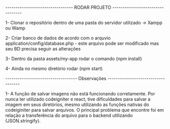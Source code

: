 
--------------------------------- RODAR PROJETO ---------------------------------

1- Clonar o repositório dentro de uma pasta do servidor utilizado -> Xampp ou Wamp 

2- Criar banco de dados de acordo com o arquvio application/config/database.php - este arquivo pode ser modificado mas seu BD precisa seguir as alterações

3- Dentro da pasta assets/my-app rodar o comando (npm install)

4- Ainda no mesmo diretório rodar (npm start)

----------------------------------- Observações -----------------------------------

1- A função de salvar imagens não está funcionando corretamente. Por nunca ter utilizado codeigniter e react, tive dificuldades para salvar a imagem em seus diretórios, mesmo utilizando as funções nativas do codeiginiter para salvar arquivos. 
O principal problema que encontre foi em relação a transferência do arquivo para o backend utilizando (JSON.stringify).
